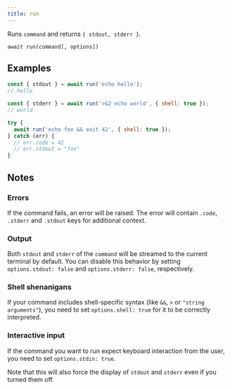 ```yaml
---
title: run
---
```


<div class="lead">
  Runs <code>command</code> and returns <code>{ stdout, stderr }</code>.
</div>

`await run(command[, options])`


## Examples

```js
const { stdout } = await run('echo hello'); 
// hello

const { stderr } = await run('>&2 echo world', { shell: true }); 
// world

try {
  await run('echo foo && exit 42', { shell: true });
} catch (err) {
  // err.code = 42
  // err.stdout = "foo"
}
```

## Notes

### Errors

If the command fails, an error will be raised. The error will contain `.code`,
`.stderr` and `.stdout` keys for additional context.

### Output

Both `stdout` and `stderr` of the `command` will be streamed to the current
terminal by default. You can disable this behavior by setting `options.stdout:
false` and `options.stderr: false`, respectively.

### Shell shenanigans

If your command includes shell-specific syntax (like `&&`, `>` or `"string
arguments"`), you need to set `options.shell: true` for it to be correctly
interpreted.

### Interactive input

If the command you want to run expect keyboard interaction from the user, you
need to set `options.stdin: true`.

Note that this will also force the display of `stdout` and `stderr` even if you
turned them off.

